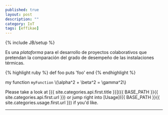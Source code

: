 ```yaml
---
published: true
layout: post
description: ""
category: IoT
tags: [effikae]
---
```


{% include JB/setup %}

Es una *plataforma* para el desarrollo de proyectos colaborativos que pretendan la comparación del grado de desempeño de las instalaciones térmicas. 

{% highlight ruby %}
def foo
  puts 'foo'
end
{% endhighlight %}

my function `myFunction`
\\(\alpha^2 + \beta^2 = \gamma^2\\) 

Please take a look at [{{ site.categories.api.first.title }}]({{ BASE_PATH }}{{ site.categories.api.first.url }})
or jump right into [Usage]({{ BASE_PATH }}{{ site.categories.usage.first.url }}) if you'd like.

****